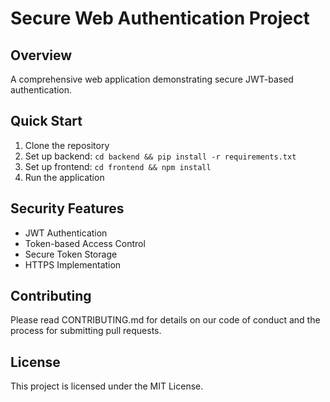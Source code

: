# Secure Web Authentication Project

## Overview
A comprehensive web application demonstrating secure JWT-based authentication.

## Quick Start
1. Clone the repository
2. Set up backend: `cd backend && pip install -r requirements.txt`
3. Set up frontend: `cd frontend && npm install`
4. Run the application

## Security Features
- JWT Authentication
- Token-based Access Control
- Secure Token Storage
- HTTPS Implementation

## Contributing
Please read CONTRIBUTING.md for details on our code of conduct and the process for submitting pull requests.

## License
This project is licensed under the MIT License.
